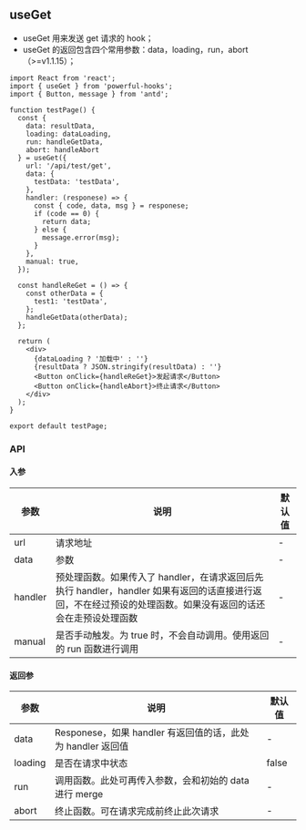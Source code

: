 ## useGet

- useGet 用来发送 get 请求的 hook；
- useGet 的返回包含四个常用参数：data，loading，run，abort（>=v1.1.15）；

```tsx
import React from 'react';
import { useGet } from 'powerful-hooks';
import { Button, message } from 'antd';

function testPage() {
  const {
    data: resultData,
    loading: dataLoading,
    run: handleGetData,
    abort: handleAbort
  } = useGet({
    url: '/api/test/get',
    data: {
      testData: 'testData',
    },
    handler: (responese) => {
      const { code, data, msg } = responese;
      if (code == 0) {
        return data;
      } else {
        message.error(msg);
      }
    },
    manual: true,
  });

  const handleReGet = () => {
    const otherData = {
      test1: 'testData',
    };
    handleGetData(otherData);
  };

  return (
    <div>
      {dataLoading ? '加载中' : ''}
      {resultData ? JSON.stringify(resultData) : ''}
      <Button onClick={handleReGet}>发起请求</Button>
      <Button onClick={handleAbort}>终止请求</Button>
    </div>
  );
}

export default testPage;
```

### API

#### 入参

| 参数 | 说明 | 默认值 |
| --- | --- | --- |
| url | 请求地址 | - |
| data | 参数 | - |
| handler | 预处理函数。如果传入了 handler，在请求返回后先执行 handler，handler 如果有返回的话直接进行返回，不在经过预设的处理函数。如果没有返回的话还会在走预设处理函数 | - |
| manual | 是否手动触发。为 true 时，不会自动调用。使用返回的 run 函数进行调用 | - |

#### 返回参

| 参数    | 说明                                                        | 默认值 |
| ------- | ----------------------------------------------------------- | ------ |
| data    | Responese，如果 handler 有返回值的话，此处为 handler 返回值 | -      |
| loading | 是否在请求中状态                                            | false  |
| run     | 调用函数。此处可再传入参数，会和初始的 data 进行 merge      | -      |
| abort   | 终止函数。可在请求完成前终止此次请求     | -      |
